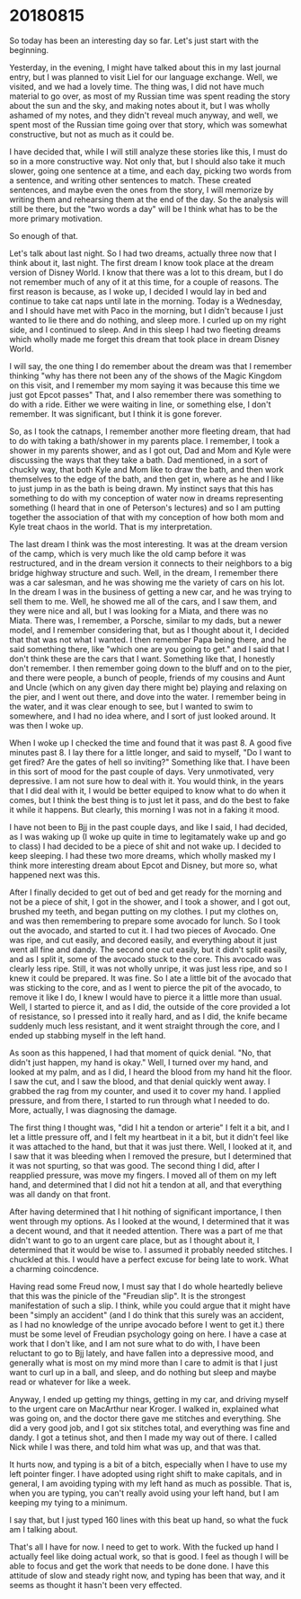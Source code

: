 # 20180815
So today has been an interesting day so far. Let's just start with the
beginning.

Yesterday, in the evening, I might have talked about this in my last journal
entry, but I was planned to visit Liel for our language exchange. Well, we
visited, and we had a lovely time. The thing was, I did not have much material
to go over, as most of my Russian time was spent reading the story about the
sun and the sky, and making notes about it, but I was wholly ashamed of my
notes, and they didn't reveal much anyway, and well, we spent most of the
Russian time going over that story, which was somewhat constructive, but not as
much as it could be.

I have decided that, while I will still analyze these stories like this, I must
do so in a more constructive way. Not only that, but I should also take it much
slower, going one sentence at a time, and each day, picking two words from a
sentence, and writing other sentences to match. These created sentences, and
maybe even the ones from the story, I will memorize by writing them and
rehearsing them at the end of the day. So the analysis will still be there, but
the "two words a day" will be I think what has to be the more primary
motivation.

So enough of that.

Let's talk about last night. So I had two dreams, actually three now that I
think about it, last night. The first dream I know took place at the dream
version of Disney World. I know that there was a lot to this dream, but I do
not remember much of any of it at this time, for a couple of reasons. The first
reason is because, as I woke up, I decided I would lay in bed and continue to
take cat naps until late in the morning. Today is a Wednesday, and I should
have met with Paco in the morning, but I didn't because I just wanted to lie
there and do nothing, and sleep more. I curled up on my right side, and I
continued to sleep. And in this sleep I had two fleeting dreams which wholly
made me forget this dream that took place in dream Disney World.

I will say, the one thing I do remember about the dream was that I remember
thinking "why has there not been any of the shows of the Magic Kingdom on this
visit, and I remember my mom saying it was because this time we just got Epcot
passes" That, and I also remember there was something to do with a ride. Either
we were waiting in line, or something else, I don't remember. It was
significant, but I think it is gone forever.

So, as I took the catnaps, I remember another more fleeting dream, that had to
do with taking a bath/shower in my parents place. I remember, I took a shower
in my parents shower, and as I got out, Dad and Mom and Kyle were discussing
the ways that they take a bath. Dad mentioned, in a sort of chuckly way, that
both Kyle and Mom like to draw the bath, and then work themselves to the edge
of the bath, and then get in, where as he and I like to just jump in as the
bath is being drawn. My instinct says that this has something to do with my
conception of water now in dreams representing something (I heard that in one
of Peterson's lectures) and so I am putting together the association of that
with my conception of how both mom and Kyle treat chaos in the world. That is
my interpretation.

The last dream I think was the most interesting. It was at the dream version of
the camp, which is very much like the old camp before it was restructured, and
in the dream version it connects to their neighbors to a big bridge highway
structure and such. Well, in the dream, I remember there was a car salesman,
and he was showing me the variety of cars on his lot. In the dream I was in the
business of getting a new car, and he was trying to sell them to me. Well, he
showed me all of the cars, and I saw them, and they were nice and all, but I
was looking for a Miata, and there was no Miata. There was, I remember, a
Porsche, similar to my dads, but a newer model, and I remember considering
that, but as I thought about it, I decided that that was not what I wanted. I
then remember Papa being there, and he said something there, like "which one
are you going to get." and I said that I don't think these are the cars that I
want. Something like that, I honestly don't remember. I then remember going
down to the bluff and on to the pier, and there were people, a bunch of people,
friends of my cousins and Aunt and Uncle (which on any given day there might
be) playing and relaxing on the pier, and I went out there, and dove into the
water. I remember being in the water, and it was clear enough to see, but I
wanted to swim to somewhere, and I had no idea where, and I sort of just looked
around. It was then I woke up.

When I woke up I checked the time and found that it was past 8. A good five
minutes past 8. I lay there for a little longer, and said to myself, "Do I want
to get fired? Are the gates of hell so inviting?" Something like that. I have
been in this sort of mood for the past couple of days. Very unmotivated, very
depressive. I am not sure how to deal with it. You would think, in the years
that I did deal with it, I would be better equiped to know what to do when it
comes, but I think the best thing is to just let it pass, and do the best to
fake it while it happens. But clearly, this morning I was not in a faking it
mood.

I have not been to Bjj in the past couple days, and like I said, I had decided,
as I was waking up (I woke up quite in time to legitamately wake up and go to
class) I had decided to be a piece of shit and not wake up. I decided to keep
sleeping. I had these two more dreams, which wholly masked my I think more
interesting dream about Epcot and Disney, but more so, what happened next was
this.

After I finally decided to get out of bed and get ready for the morning and not
be a piece of shit, I got in the shower, and I took a shower, and I got out,
brushed my teeth, and began putting on my clothes. I put my clothes on, and was
then remembering to prepare some avocado for lunch. So I took out the avocado,
and started to cut it. I had two pieces of Avocado. One was ripe, and cut
easily, and decored easily, and everything about it just went all fine and
dandy. The second one cut easily, but it didn't split easily, and as I split
it, some of the avocado stuck to the core. This avocado was clearly less ripe.
Still, it was not wholly unripe, it was just less ripe, and so I knew it could
be prepared. It was fine. So I ate a little bit of the avocado that was
sticking to the core, and as I went to pierce the pit of the avocado, to remove
it like I do, I knew I would have to pierce it a little more than usual. Well,
I started to pierce it, and as I did, the outside of the core provided a lot of
resistance, so I pressed into it really hard, and as I did, the knife became
suddenly much less resistant, and it went straight through the core, and I
ended up stabbing myself in the left hand.

As soon as this happened, I had that moment of quick denial. "No, that didn't
just happen, my hand is okay." Well, I turned over my hand, and looked at my
palm, and as I did, I heard the blood from my hand hit the floor. I saw the
cut, and I saw the blood, and that denial quickly went away. I grabbed the rag
from my counter, and used it to cover my hand. I applied pressure, and from
there, I started to run through what I needed to do. More, actually, I was
diagnosing the damage.

The first thing I thought was, "did I hit a tendon or arterie" I felt it a bit,
and I let a little pressure off, and I felt my heartbeat in it a bit, but it
didn't feel like it was attached to the hand, but that it was just there. Well,
I looked at it, and I saw that it was bleeding when I removed the presure, but
I determined that it was not spurting, so that was good. The second thing I
did, after I reapplied pressure, was move my fingers. I moved all of them on my
left hand, and determined that I did not hit a tendon at all, and that
everything was all dandy on that front.

After having determined that I hit nothing of significant importance, I then
went through my options. As I looked at the wound, I determined that it was a
decent wound, and that it needed attention. There was a part of me that didn't
want to go to an urgent care place, but as I thought about it, I determined
that it would be wise to. I assumed it probably needed stitches. I chuckled at
this. I would have a perfect excuse for being late to work. What a charming
coincdence.

Having read some Freud now, I must say that I do whole heartedly believe that
this was the pinicle of the "Freudian slip". It is the strongest manifestation
of such a slip. I think, while you could argue that it might have been "simply
an accident" (and I do think that this surely was an accident, as I had no
knowledge of the unripe avocado before I went to get it.) there must be some
level of Freudian psychology going on here. I have a case at work that I don't
like, and I am not sure what to do with, I have been reluctant to go to Bjj
lately, and have fallen into a depressive mood, and generally what is most on
my mind more than I care to admit is that I just want to curl up in a ball, and
sleep, and do nothing but sleep and maybe read or whatever for like a week.

Anyway, I ended up getting my things, getting in my car, and driving myself to
the urgent care on MacArthur near Kroger. I walked in, explained what was going
on, and the doctor there gave me stitches and everything. She did a very good
job, and I got six stitches total, and everything was fine and dandy. I got a
tetinus shot, and then I made my way out of there. I called Nick while I was
there, and told him what was up, and that was that.

It hurts now, and typing is a bit of a bitch, especially when I have to use my
left pointer finger. I have adopted using right shift to make capitals, and in
general, I am avoiding typing with my left hand as much as possible. That is,
when you are typing, you can't really avoid using your left hand, but I am
keeping my tying to a minimum.

I say that, but I just typed 160 lines with this beat up hand, so what the fuck
am I talking about.

That's all I have for now. I need to get to work. With the fucked up hand I
actually feel like doing actual work, so that is good. I feel as though I will
be able to focus and get the work that needs to be done done. I have this
attitude of slow and steady right now, and typing has been that way, and it
seems as thought it hasn't been very effected. 

